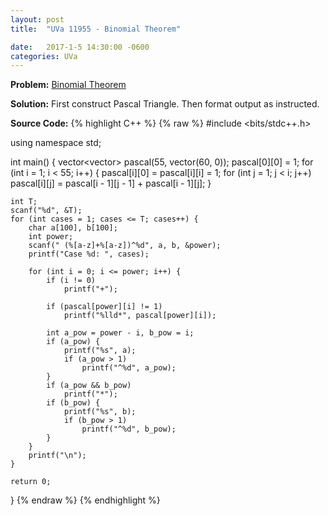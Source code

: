 ```yaml
---
layout: post
title:  "UVa 11955 - Binomial Theorem"

date:   2017-1-5 14:30:00 -0600
categories: UVa
---
```


**Problem:** [Binomial Theorem]

**Solution:**
First construct Pascal Triangle. Then format output as instructed.

**Source Code:**
{% highlight C++ %}
{% raw %}
#include <bits/stdc++.h>

using namespace std;

int main() {
    vector<vector<long long>> pascal(55, vector<long long>(60, 0));
    pascal[0][0] = 1;
    for (int i = 1; i < 55; i++) {
        pascal[i][0] = pascal[i][i] = 1;
        for (int j = 1; j < i; j++)
            pascal[i][j] = pascal[i - 1][j - 1] + pascal[i - 1][j];
    }

    int T;
    scanf("%d", &T);
    for (int cases = 1; cases <= T; cases++) {
        char a[100], b[100];
        int power;
        scanf(" (%[a-z]+%[a-z])^%d", a, b, &power);
        printf("Case %d: ", cases);

        for (int i = 0; i <= power; i++) {
            if (i != 0)
                printf("+");

            if (pascal[power][i] != 1)
                printf("%lld*", pascal[power][i]);

            int a_pow = power - i, b_pow = i;
            if (a_pow) {
                printf("%s", a);
                if (a_pow > 1)
                    printf("^%d", a_pow);
            }
            if (a_pow && b_pow)
                printf("*");
            if (b_pow) {
                printf("%s", b);
                if (b_pow > 1)
                    printf("^%d", b_pow);
            }
        }
        printf("\n");
    }

    return 0;
}
{% endraw %}
{% endhighlight %}

[Binomial Theorem]:https://uva.onlinejudge.org/index.php?option=com_onlinejudge&Itemid=8&category=24&page=show_problem&problem=3106
